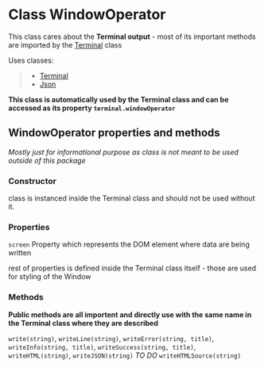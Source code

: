 # Class WindowOperator

This class cares about the **Terminal output** - most of its important methods are imported by the [Terminal](./Terminal.md) class

Uses classes:

> - [Terminal](./Terminal.md)
> - [Json](./Json.md)

**This class is automatically used by the Terminal class and can be accessed as its property `terminal.windowOperator`**

## WindowOperator properties and methods

_Mostly just for informational purpose as class is not meant to be used outside of this package_

### Constructor

class is instanced inside the Terminal class and should not be used without it.

### Properties

`screen` Property which represents the DOM element where data are being written

rest of properties is defined inside the Terminal class itself - those are used for styling of the Window

### Methods

**Public methods are all importent and directly use with the same name in the Terminal class where they are described**

`write(string)`,
`writeLine(string)`,
`writeError(string, title)`,
`writeInfo(string, title)`,
`writeSuccess(string, title)`,
`writeHTML(string)`,
`writeJSON(string)`
_TO DO_ `writeHTMLSource(string)`
